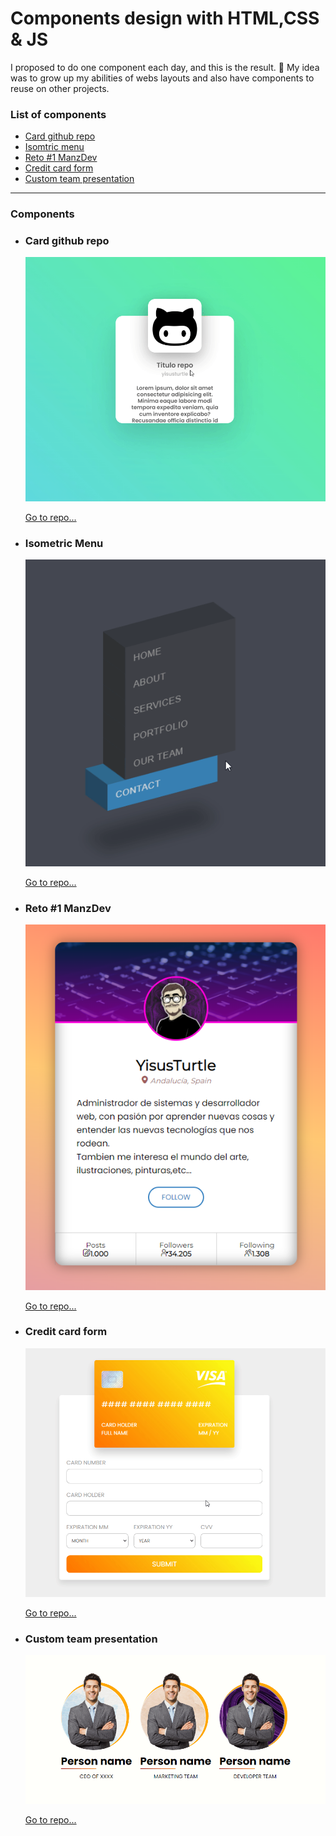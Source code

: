 # Components design with HTML,CSS & JS
I proposed to do one component each day, and this is the result. 🤙
My idea was to grow up my abilities of webs layouts and also have components to reuse on other projects.

### List of components
* [Card github repo](#card-github-repo-go)
* [Isomtric menu](#isometric-menu-go)
* [Reto #1 ManzDev](#reto-1-manzdev-go)
* [Credit card form](#credit-card-form-go)
* [Custom team presentation](#custom-team-presentation-go)


<hr>

### Components

* ### Card github repo
  ![Card-github-repo-img](./img-repos/card-github-repo.gif)
  <br>
  
  [Go to repo...](https://github.com/yisusturtle/Css-Components-Styled/tree/master/components/card-github-repo)
* ### Isometric Menu
  ![Isometric-menu-img](./img-repos/isomtric-menu.gif)
  <br>
  
  [Go to repo...](https://github.com/yisusturtle/Css-Components-Styled/tree/master/components/isometric-menu)
* ### Reto #1 ManzDev
  ![Reto1-ManzDev-img](./img-repos/reto1-manzdev.png)
  <br>
  
  [Go to repo...](https://github.com/yisusturtle/Css-Components-Styled/tree/master/components/reto1-manzdev)
  
* ### Credit card form
  ![Credit-card-form-img](./img-repos/credit-card-form.gif)
  <br>
  
  [Go to repo...](https://github.com/yisusturtle/Css-Components-Styled/tree/master/components/credit-card-form)

* ### Custom team presentation
  ![Custom-team-presentation-img](./img-repos/custom-presentation-team.gif)
  <br>
  
  [Go to repo...](https://github.com/yisusturtle/Css-Components-Styled/tree/master/components/custom-team-presentation)
  

